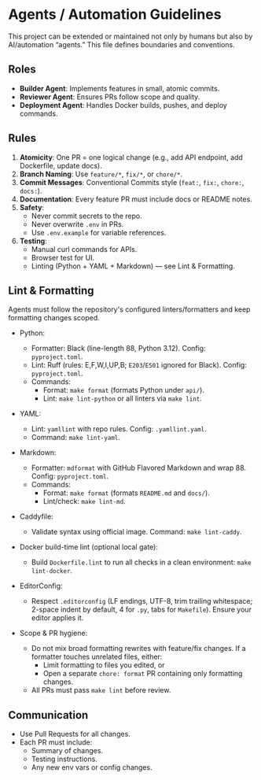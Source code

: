 # Agents / Automation Guidelines

This project can be extended or maintained not only by humans but also by AI/automation “agents.” This file defines boundaries and conventions.

## Roles
- **Builder Agent**: Implements features in small, atomic commits.
- **Reviewer Agent**: Ensures PRs follow scope and quality.
- **Deployment Agent**: Handles Docker builds, pushes, and deploy commands.

## Rules
1. **Atomicity**: One PR = one logical change (e.g., add API endpoint, add Dockerfile, update docs).
2. **Branch Naming**: Use `feature/*`, `fix/*`, or `chore/*`.
3. **Commit Messages**: Conventional Commits style (`feat:`, `fix:`, `chore:`, `docs:`).
4. **Documentation**: Every feature PR must include docs or README notes.
5. **Safety**:
   - Never commit secrets to the repo.
   - Never overwrite `.env` in PRs.
   - Use `.env.example` for variable references.
6. **Testing**:
   - Manual curl commands for APIs.
   - Browser test for UI.
   - Linting (Python + YAML + Markdown) — see Lint & Formatting.

## Lint & Formatting
Agents must follow the repository's configured linters/formatters and keep formatting changes scoped.

- Python:
  - Formatter: Black (line-length 88, Python 3.12). Config: `pyproject.toml`.
  - Lint: Ruff (rules: E,F,W,I,UP,B; `E203`/`E501` ignored for Black). Config: `pyproject.toml`.
  - Commands:
    - Format: `make format` (formats Python under `api/`).
    - Lint: `make lint-python` or all linters via `make lint`.

- YAML:
  - Lint: `yamllint` with repo rules. Config: `.yamllint.yaml`.
  - Command: `make lint-yaml`.

- Markdown:
  - Formatter: `mdformat` with GitHub Flavored Markdown and wrap 88. Config: `pyproject.toml`.
  - Commands:
    - Format: `make format` (formats `README.md` and `docs/`).
    - Lint/check: `make lint-md`.

- Caddyfile:
  - Validate syntax using official image. Command: `make lint-caddy`.

- Docker build-time lint (optional local gate):
  - Build `Dockerfile.lint` to run all checks in a clean environment: `make lint-docker`.

- EditorConfig:
  - Respect `.editorconfig` (LF endings, UTF-8, trim trailing whitespace; 2-space indent by default, 4 for `.py`, tabs for `Makefile`). Ensure your editor applies it.

- Scope & PR hygiene:
  - Do not mix broad formatting rewrites with feature/fix changes. If a formatter touches unrelated files, either:
    - Limit formatting to files you edited, or
    - Open a separate `chore: format` PR containing only formatting changes.
  - All PRs must pass `make lint` before review.

## Communication
- Use Pull Requests for all changes.
- Each PR must include:
  - Summary of changes.
  - Testing instructions.
  - Any new env vars or config changes.
